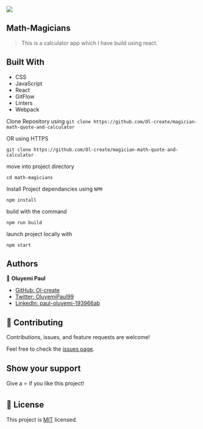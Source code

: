 ![](https://img.shields.io/badge/Microverse-blueviolet)
## Math-Magicians

> This is a calculator app which I have build using react.
## Built With

- CSS
- JavaScript
- React
- GitFlow
- Linters
- Webpack


Clone Repository using
`git clone https://github.com/Ol-create/magician-math-quote-and-calculator`


OR using HTTPS

`git clone https://github.com/Ol-create/magician-math-quote-and-calculator`

move into project directory

`cd math-magicians`

Install Project dependancies using `NPM`

`npm install`

build with the command

`npm run build`

launch project locally with

`npm start`

## Authors

👤 **Oluyemi Paul**

- [GitHub: Ol-create](https://github.com/Ol-create)
- [Twitter: OluyemiPaul99](https://twitter.com/OluyemiPaul99)
- [LinkedIn: paul-oluyemi-193966ab](https://www.linkedin.com/in/paul-oluyemi-193966ab)

## 🤝 Contributing

Contributions, issues, and feature requests are welcome!

Feel free to check the [issues page](https://github.com/Ol-create/magician-math-quote-and-calculator/issues).

## Show your support

Give a ⭐️ if you like this project!

## 📝 License

This project is [MIT](./MIT.md) licensed.
